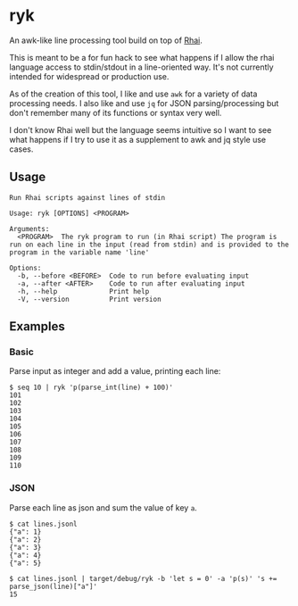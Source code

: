 # ryk

An awk-like line processing tool build on top of [Rhai].

This is meant to be a for fun hack to see what happens if I allow the rhai language access to stdin/stdout in a line-oriented way. It's not currently intended for widespread or production use.

As of the creation of this tool, I like and use `awk` for a variety of data processing needs. I also like and use `jq` for JSON parsing/processing but don't remember many of its functions or syntax very well.

I don't know Rhai well but the language seems intuitive so I want to see what happens if I try to use it as a supplement to awk and jq style use cases.

[Rhai]: https://rhai.rs/

## Usage

```
Run Rhai scripts against lines of stdin

Usage: ryk [OPTIONS] <PROGRAM>

Arguments:
  <PROGRAM>  The ryk program to run (in Rhai script) The program is run on each line in the input (read from stdin) and is provided to the program in the variable name 'line'

Options:
  -b, --before <BEFORE>  Code to run before evaluating input
  -a, --after <AFTER>    Code to run after evaluating input
  -h, --help             Print help
  -V, --version          Print version
```

## Examples

### Basic
Parse input as integer and add a value, printing each line:

```
$ seq 10 | ryk 'p(parse_int(line) + 100)'
101
102
103
104
105
106
107
108
109
110
```

### JSON
Parse each line as json and sum the value of key `a`.

```
$ cat lines.jsonl
{"a": 1}
{"a": 2}
{"a": 3}
{"a": 4}
{"a": 5}

$ cat lines.jsonl | target/debug/ryk -b 'let s = 0' -a 'p(s)' 's += parse_json(line)["a"]'
15
```
